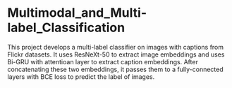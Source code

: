 # Multimodal_and_Multi-label_Classification

This project develops a multi-label classifier on images with captions from Flickr datasets. It uses ResNeXt-50 to extract image embeddings and uses Bi-GRU with attentioan layer to extract caption embeddings. After concatenating these two embeddings, it passes them to a fully-connected layers with BCE loss to predict the label of images. 

